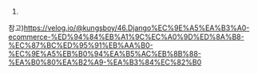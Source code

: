 1.

참고)https://velog.io/@kungsboy/46.Django%EC%9E%A5%EA%B3%A0-ecommerce-%ED%94%84%EB%A1%9C%EC%A0%9D%ED%8A%B8-%EC%87%BC%ED%95%91%EB%AA%B0-%EC%9E%A5%EB%B0%94%EA%B5%AC%EB%8B%88-%EA%B0%80%EA%B2%A9-%EA%B3%84%EC%82%B0
